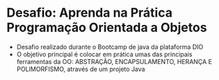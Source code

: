 # Desafio: Aprenda na Prática Programação Orientada a Objetos

- Desafio realizado durante o Bootcamp de java da plataforma DIO
- O objetivo principal é colocar em prática umas das principais ferramentas da OO: ABSTRAÇÃO, ENCAPSULAMENTO, HERANÇA E POLIMORFISMO, através de um projeto Java

